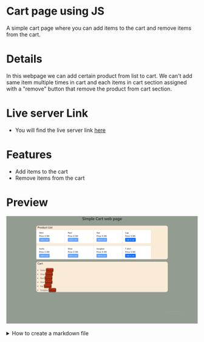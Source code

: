 # Cart page using JS
A simple cart page where you can add items to the cart and remove items from the cart.


# Details
In this webpage we can add certain product from list to cart. We can't add same item multiple times in cart and each items in cart section assigned with a "remove" button that remove the product from cart section. 

# Live server Link
- You will find the live server link [here](https://uthsasaha20000.github.io/Simple-Cart-page-using-java-script/) 

# Features
- Add items to the cart
- Remove items from the cart

# Preview 
![Cart Page](images/cart_page.png)

<details>
<summary>How to create a markdown file</summary>

- You will get some resources to create markdown files below
    - [**Short video**](https://youtu.be/bpdvNwvEeSE?si=hEx8te613_ZZa1u-)
    - [Long  video](https://youtu.be/FEa2diI2qgA?si=3DZYSaYUrQtldm0D)

- You can always find more such resources if you [search](https://www.youtube.com/results?search_query=markdown+file) on Youtube
</details>